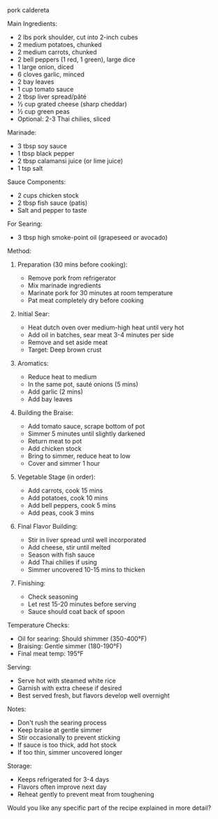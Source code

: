 pork caldereta

Main Ingredients:
- 2 lbs pork shoulder, cut into 2-inch cubes
- 2 medium potatoes, chunked
- 2 medium carrots, chunked
- 2 bell peppers (1 red, 1 green), large dice
- 1 large onion, diced
- 6 cloves garlic, minced
- 2 bay leaves
- 1 cup tomato sauce
- 2 tbsp liver spread/pâté
- ½ cup grated cheese (sharp cheddar)
- ½ cup green peas
- Optional: 2-3 Thai chilies, sliced

Marinade:
- 3 tbsp soy sauce
- 1 tbsp black pepper
- 2 tbsp calamansi juice (or lime juice)
- 1 tsp salt

Sauce Components:
- 2 cups chicken stock
- 2 tbsp fish sauce (patis)
- Salt and pepper to taste

For Searing:
- 3 tbsp high smoke-point oil (grapeseed or avocado)

Method:

1. Preparation (30 mins before cooking):
   - Remove pork from refrigerator
   - Mix marinade ingredients
   - Marinate pork for 30 minutes at room temperature
   - Pat meat completely dry before cooking

2. Initial Sear:
   - Heat dutch oven over medium-high heat until very hot
   - Add oil in batches, sear meat 3-4 minutes per side
   - Remove and set aside meat
   - Target: Deep brown crust

3. Aromatics:
   - Reduce heat to medium
   - In the same pot, sauté onions (5 mins)
   - Add garlic (2 mins)
   - Add bay leaves

4. Building the Braise:
   - Add tomato sauce, scrape bottom of pot
   - Simmer 5 minutes until slightly darkened
   - Return meat to pot
   - Add chicken stock
   - Bring to simmer, reduce heat to low
   - Cover and simmer 1 hour

5. Vegetable Stage (in order):
   - Add carrots, cook 15 mins
   - Add potatoes, cook 10 mins
   - Add bell peppers, cook 5 mins
   - Add peas, cook 3 mins

6. Final Flavor Building:
   - Stir in liver spread until well incorporated
   - Add cheese, stir until melted
   - Season with fish sauce
   - Add Thai chilies if using
   - Simmer uncovered 10-15 mins to thicken

7. Finishing:
   - Check seasoning
   - Let rest 15-20 minutes before serving
   - Sauce should coat back of spoon

Temperature Checks:
- Oil for searing: Should shimmer (350-400°F)
- Braising: Gentle simmer (180-190°F)
- Final meat temp: 195°F

Serving:
- Serve hot with steamed white rice
- Garnish with extra cheese if desired
- Best served fresh, but flavors develop well overnight

Notes:
- Don't rush the searing process
- Keep braise at gentle simmer
- Stir occasionally to prevent sticking
- If sauce is too thick, add hot stock
- If too thin, simmer uncovered longer

Storage:
- Keeps refrigerated for 3-4 days
- Flavors often improve next day
- Reheat gently to prevent meat from toughening

Would you like any specific part of the recipe explained in more detail?
